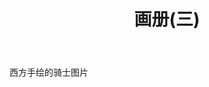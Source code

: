﻿---
layout: album
title: 画册(三)
author: 
tags: [R]
category:
- 艺术
excerpt: 手绘西方骑士
photos:
- label: 十字军骑士
  url: /images/album003/35v58PICQHC_1024.jpg
  alt: 手绘西方骑士
- label: 骑士与侍从
  url: /images/album003/46f58PICTUh_1024.jpg
  alt: 面包图片
- label: 剑士
  url: /images/album003/85x58PICfpI_1024.jpg
  alt: 手绘西方骑士
- label: 帕拉丁
  url: /images/album003/16658PICQ7W_1024.jpg
  alt: 手绘西方骑士
- label: 重装骑士
  url: /images/album003/10837912_214110767000_2.jpg
  alt: 手绘西方骑士
---

西方手绘的骑士图片
<!--more-->
